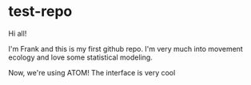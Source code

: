 # test-repo

Hi all!

I'm Frank and this is my first github repo.
I'm very much into movement ecology and love some statistical modeling.

Now, we're using ATOM! The interface is very cool
